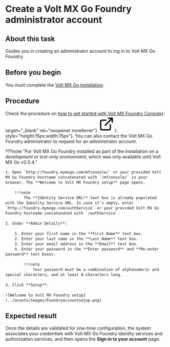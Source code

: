 # Create a Volt MX Go Foundry administrator account

## About this task

Guides you in creating an administrator account to log in to Volt MX Go Foundry.

## Before you begin

You must complete the [Volt MX Go installation](../tutorials/installation.md). 

## Procedure

Check the procedure on [how to get started with Volt MX Foundry Console](https://opensource.hcltechsw.com/volt-mx-docs/95/docs/documentation/Foundry/voltmx_foundry_user_guide/Content/How_to_access_VoltMX_Foundry_Portal_on-Prem.html "Link opens a new tab"){: target="_blank" rel="noopener noreferrer"}&nbsp;![link image](../assets/images/external-link.svg){: style="height:15px;width:15px"}. You can also contact the Volt MX Go Foundry administrator to request for an administrator account. 


???note "For Volt MX Go Foundry installed as part of the installation on a *development or test-only environment*, which was only available until Volt MX Go v2.0.4."

    1. Open `http://foundry.mymxgo.com/mfconsole/` or your provided Volt MX Go Foundry hostname concatenated with `/mfconsole/` in your browser. The **Welcome to Volt MX Foundry setup** page opens.

        !!!note
            The **Identity Service URL** text box is already populated with the Identity Service URL. In case it's empty, enter `http://foundry.mymxgo.com/authService` or your provided Volt MX Go Foundry hostname concatenated with `/authService`.

    2. Under **Admin Details**: 

        1. Enter your first name in the **First Name** text box. 
        2. Enter your last name in the **Last Name** text box.
        3. Enter your email address in the **Email** text box. 
        4. Enter your password in the **Enter password** and **Re-enter password** text boxes.

            !!!note
                Your password must be a combination of alphanumeric and special characters, and at least 8-characters long. 

    3. Click **Setup**.

    ![Welcome to Volt MX Foundry setup](../assets/images/Foundryaccountsetup.png)


## Expected result

Once the details are validated for one-time configuration, the system associates your credentials with Volt MX Go Foundry identity services and authorization services, and then opens the **Sign in to your account** page. 

